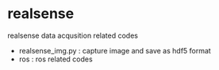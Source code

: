 # realsense
realsense data acqusition related codes

- realsense_img.py : capture image and save as hdf5 format
- ros : ros related codes
